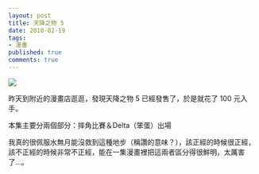 ```yaml
---
layout: post
title: 天降之物 5
date: 2010-02-19
tags:
- 漫畫
published: true
comments: true
---
```

![](https://lh4.googleusercontent.com/-izf0Dc8Cq-A/TxqDdpv_33I/AAAAAAAAEfc/_Csq_-UGwm8/s0/soraoto_comic_05_01.jpg)

昨天到附近的漫畫店逛逛，發現天降之物 5 已經發售了，於是就花了 100 元入手。

本集主要分兩個部分：摔角比賽＆Delta（笨蛋）出場

我真的很佩服水無月能沒救到這種地步（稱讚的意味？），該正經的時候很正經，該不正經的時候非常不正經，能在一集漫畫裡把這兩者區分得很鮮明，太厲害了...。